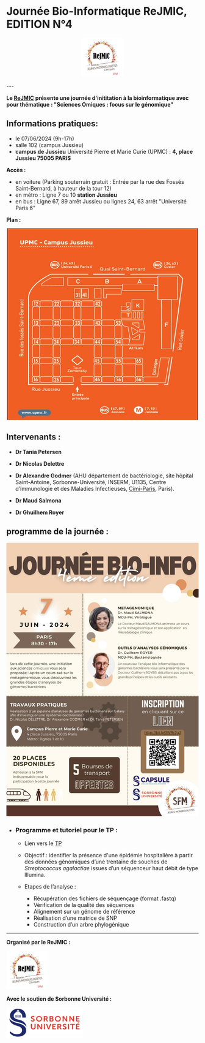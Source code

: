 # Journée Bio-Informatique ReJMIC, EDITION N°4
<p align="center">
  <img src="Images/logo_ReJMIC.PNG" width="110" height="100">
</p>
---

**Le [ReJMIC](https://www.sfm-microbiologie.org/presentation-de-la-sfm/sections-et-groupes-de-travail/rejmic/) présente une journée d'inititation à la bioinformatique avec pour thématique : "Sciences Omiques : focus sur le génomique"**

## Informations pratiques:
- le 07/06/2024 (9h-17h)
- salle 102 (campus Jussieu)
- **campus de Jussieu** Université Pierre et Marie Curie (UPMC) : **4, place Jussieu 75005 PARIS**

**Accès :**
- en voiture (Parking souterrain gratuit : Entrée par la rue des Fossés Saint-Bernard, à hauteur de la tour 12)
- en métro : Ligne 7 ou 10 **station Jussieu**
- en bus : Ligne 67, 89 arrêt Jussieu ou lignes 24, 63 arrêt "Université Paris 6"

**Plan :**
<p align="center">
  <img src="Images/Planjussieu.jpeg" width="500" height="500">
</p>

## Intervenants :
- **Dr Tania Petersen**

- **Dr Nicolas Delettre**

- **Dr Alexandre Godmer** (AHU département de bactériologie, site hôpital Saint-Antoine, Sorbonne-Université, INSERM, U1135, Centre d’Immunologie et des Maladies Infectieuses, [Cimi-Paris](https://cimiparis.fr/), Paris).

- **Dr Maud Salmona**

- **Dr Ghuilhem Royer**

## programme de la journée :
<p align="left">
  <img src="Images/affiche-jbio.jpg">
</p>

- ### Programme et tutoriel pour le TP :
   - Lien vers le [TP](tutoTP.md)
   - Objectif : identifier la présence d'une épidémie hospitalière à partir des données génomiques d’une trentaine de souches de *Streptococcus agalactiae* issues d’un séquenceur haut débit de type Illumina.

    - Etapes de l’analyse :
      -	Récupération des fichiers de séquençage (format .fastq)
      -	Vérification de la qualité des séquences
      -	Alignement sur un génome de référence
      -	Réalisation d’une matrice de SNP
      -	Construction d’un arbre phylogénique
  
---
**Organisé par le ReJMIC :**
<p align="left">
  <img src="Images/logo_ReJMIC.PNG" width="110" height="100">
</p>

**Avec le soutien de Sorbonne Université :**
<p align="left">
  <img src="Images/Logo_Sorbonne_Universite.png" width="200" height="80">
</p>




